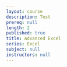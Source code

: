 ```yaml
---
layout: course
description: Test
prereq: null
length: 2
published: true
title: Advanced Excel
series: Excel
subject: null
instructors: null
---
```


